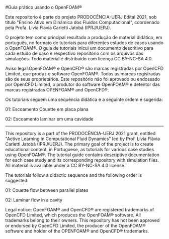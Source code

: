 #Guia prático usando o OpenFOAM®

Este repositorio é parte do projeto PRODOCÊNCIA-UERJ Edital 2021, sob título "Ensino Ativo em Dinâmica dos Fluidos Computacional", coordenado pela Profa. Livia Flavia Carletti Jatobá (IPRJ/UERJ).

O projeto tem como principal resultado a produção de material didático, em português, no formato de tutoriais para diferentes estudos de casos usando o OpenFOAM®. O guia de tutoriais inlcui um documento descritivo para cada estudo de caso e respectivo repositório com os arquivos das simulações. Todo material é distribuído com licença CC BY-NC-SA 4.0.

Aviso legal:OpenFOAM® e OpenCFD® são marcas registradas por OpenCFD Limited, que produz o software OpenFOAM®. Todas as marcas registradas são de seus proprietários. Este repositório não foi aprovado ou endossado por OpenCFD Limited, o produtor do software OpenFOAM® e detentor das marcas registradas OPENFOAM® and OpenCFD®.


Os tutoriais seguem uma sequência didática e a seguinte ordem é sugerida:

01: Escoamento Couette em placa plana 

02: Escoamento laminar em uma cavidade


_______________


This repository is a part of the PRODOCÊNCIA-UERJ 2021 grant, entitled "Active Learning in Computational Fluid Dynamics" led by Prof. Lívia Flávia Carletti Jatobá (IPRJ/UERJ). The primary goal of the project is to create educational content, in Portuguese, as tutorials for various case studies using OpenFOAM®. The tutorial guide contains descriptive documentation for each case study and its corresponding repository with simulation files. All material is available under a CC BY-NC-SA 4.0 license.

The tutorials follow a didactic sequence and the following order is suggested:

01: Couette flow between parallel plates

02: Laminar flow in a cavity

Legal notice: OpenFOAM® and OpenCFD® are registered trademarks of OpenCFD Limited, which produces the OpenFOAM® software. All trademarks belong to their owners. This repository has not been approved or endorsed by OpenCFD Limited, the producer of the OpenFOAM® software and holder of the OPENFOAM® and OpenCFD® trademarks.
